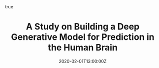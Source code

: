 ---
abstract: 
address:
all_day: true
authors: [Eri Kuroda, Ichiro Kobayashi]
date: "2020-02-01T13:00:00Z"
date_end: "2020-02-02T15:00:00Z"
event: Chronogenesis -How the Mind Generates Time-
event_url: https://www.chronogenesis.org
featured: false
image:
  caption: '[Chronogenesis](https://www.chronogenesis.org)'
  focal_point: Right
links:
location: Toyonaka, Osaka
math: true
projects:
- internal-project
publishDate:
slides: 
summary: Chronogenesis -How the Mind Generates Time-
tags: []
title: A Study on Building a Deep Generative Model for Prediction in the Human Brain
url_code: ""
url_pdf: ""
url_slides: ""
url_video: ""
---